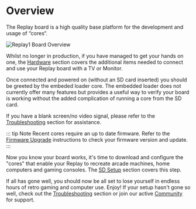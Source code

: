 # Overview

The Replay board is a high quality base platform for the development and usage
of “cores“.

![Replay1 Board Overview](/images/overview_replay1.jpg "Replay 1 Board")

Whilst no longer in production, if you have managed to get your hands on one,
the [Hardware](./hardware) section covers the additional items needed to connect
and use your Replay board with a TV or Monitor.

Once connected and powered on (without an SD card inserted) you should be
greeted by the embeded loader core. The embedded loader does not currently offer
many features but provides a useful way to verify your board is working without
the added complication of running a core from the SD card.

If you have a blank screen/no video signal, please refer to the
[Troubleshooting](./troubleshooting) section for assistance.

::: tip Note
Recent cores require an up to date firmware. Refer to the
[Firmware Upgrade](./firmware-upgrade) instructions to check your firmware
version and update.
:::

Now you know your board works, it's time to download and configure the
"cores" that enable your Replay to recreate arcade machines, home computers
and gaming consoles. The [SD Setup](./sd-setup) section covers this step.

<!-- TODO: Configuration details to cover ini file tweaks that may be needed -->

If all has gone well, you should now be all set to lose yourself in endless
hours of retro gaming and computer use. Enjoy! If your setup hasn't gone so
well, check out the [Troubleshooting](./troubleshooting) section or
join our active [Community](/community) for support.


